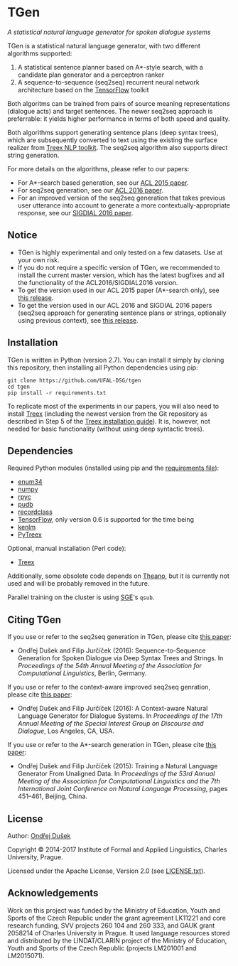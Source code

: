 TGen
====

*A statistical natural language generator for spoken dialogue systems*

TGen is a statistical natural language generator, with two different algorithms supported:

1. A statistical sentence planner based on A*-style search, with a candidate plan generator and a perceptron ranker
2. A sequence-to-sequence (seq2seq) recurrent neural network architecture based on the [TensorFlow](https://www.tensorflow.org/) toolkit

Both algoritms can be trained from pairs of source meaning representations (dialogue acts) and target sentences.
The newer seq2seq approach is preferrable: it yields higher performance in terms of both speed and quality.

Both algorithms support generating sentence plans (deep syntax trees), which are subsequently converted to text using the existing the surface realizer from [Treex NLP toolkit](http://ufal.cz/treex).
The seq2seq algorithm also supports direct string generation.

For more details on the algorithms, please refer to our papers:
* For A*-search based generation, see our [ACL 2015 paper](http://www.aclweb.org/anthology/P/P15/P15-1044.pdf).
* For seq2seq generation, see our [ACL 2016 paper](http://aclweb.org/anthology/P16-2008).
* For an improved version of the seq2seq generation that takes previous user utterance into account to generate a more contextually-appropriate response, see our [SIGDIAL 2016 paper](http://www.sigdial.org/workshops/conference17/proceedings/pdf/SIGDIAL22.pdf).

Notice
------

* TGen is highly experimental and only tested on a few datasets. Use at your own risk.
* If you do not require a specific version of TGen, we recommended to install the current master version, which has the latest bugfixes and all the functionality of the ACL2016/SIGDIAL2016 version.
* To get the version used in our ACL 2015 paper (A*-search only), see [this release](https://github.com/UFAL-DSG/tgen/releases/tag/ACL2015).
* To get the version used in our ACL 2016 and SIGDIAL 2016 papers (seq2seq approach for generating sentence plans or strings, optionally using previous context), see [this release](https://github.com/UFAL-DSG/tgen/releases/tag/ACL2016).

Installation
------------

TGen is written in Python (version 2.7). You can install it simply by cloning this repository, then installing all Python dependencies using pip:
```
git clone https://github.com/UFAL-DSG/tgen
cd tgen
pip install -r requirements.txt
```

To replicate most of the experiments in our papers, you will also need to install [Treex](http://ufal.cz/treex) (including the newest version from the Git repository as described in Step 5 of the [Treex installation guide](http://ufal.mff.cuni.cz/treex/install.html)). It is, however, not needed for basic functionality (without using deep syntactic trees).

Dependencies
------------

Required Python modules (installed using pip and the [requirements file](requirements.txt)):

- [enum34](https://pypi.python.org/pypi/enum34)
- [numpy](http://www.numpy.org/)
- [rpyc](https://pypi.python.org/pypi/rpyc/)
- [pudb](https://pypi.python.org/pypi/pudb)
- [recordclass](https://pypi.python.org/pypi/recordclass)
- [TensorFlow](https://www.tensorflow.org/), only version 0.6 is supported for the time being
- [kenlm](https://github.com/kpu/kenlm)
- [PyTreex](https://github.com/ufal/pytreex)


Optional, manual installation (Perl code):

- [Treex](http://ufal.cz/treex)

Additionally, some obsolete code depends on [Theano](http://deeplearning.net/software/theano/), but it is currently not used and will be probably removed in the future.

Parallel training on the cluster is using [SGE](https://arc.liv.ac.uk/trac/SGE)'s `qsub`.

Citing TGen
-----------

If you use or refer to the seq2seq generation in TGen, please cite [this paper](http://aclweb.org/anthology/P16-2008):

* Ondřej Dušek and Filip Jurčíček (2016): Sequence-to-Sequence Generation for Spoken Dialogue via Deep Syntax Trees and Strings. In _Proceedings of the 54th Annual Meeting of the Association for Computational Linguistics_, Berlin, Germany.

If you use or refer to the context-aware improved seq2seq genration, please cite [this paper](http://www.sigdial.org/workshops/conference17/proceedings/pdf/SIGDIAL22.pdf):

* Ondřej Dušek and Filip Jurčíček (2016): A Context-aware Natural Language Generator for Dialogue Systems. In _Proceedings of the 17th Annual Meeting of the Special Interest Group on Discourse and Dialogue_, Los Angeles, CA, USA.

If you use or refer to the A*-search generation in TGen, please cite [this paper](http://www.aclweb.org/anthology/P/P15/P15-1044.pdf):

* Ondřej Dušek and Filip Jurčíček (2015): Training a Natural Language Generator From Unaligned Data. In _Proceedings of the 53rd Annual Meeting of the Association for Computational Linguistics and the 7th International Joint Conference on Natural Language Processing_, pages 451–461, Beijing, China.

License
-------
Author: [Ondřej Dušek](http://ufal.cz/ondrej-dusek)

Copyright © 2014-2017 Institute of Formal and Applied Linguistics, Charles University, Prague.

Licensed under the Apache License, Version 2.0 (see [LICENSE.txt](LICENSE.txt)).

Acknowledgements
----------------

Work on this project was funded by the Ministry of Education, Youth and Sports of the Czech Republic under the grant agreement LK11221 and core research funding, SVV projects 260 104 and 260 333, and GAUK grant 2058214 of Charles University in Prague. It used language resources stored and distributed by the LINDAT/CLARIN project of the Ministry of Education, Youth and Sports of the Czech Republic (projects LM201001 and LM2015071).

